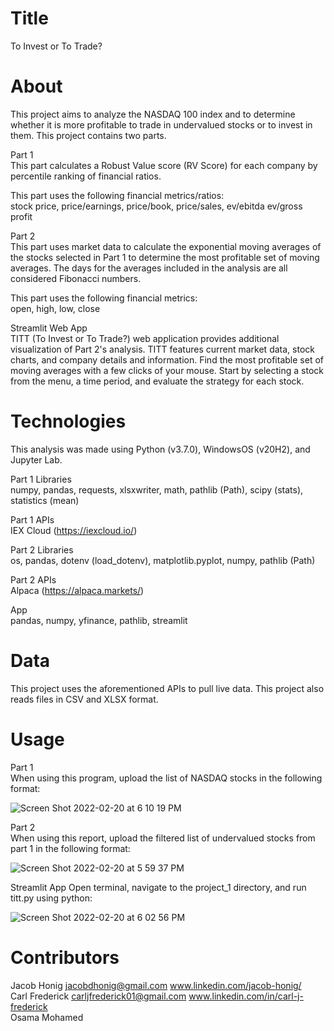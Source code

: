 # Title
To Invest or To Trade?

# About
This project aims to analyze the NASDAQ 100 index and to determine whether it is more profitable to trade in undervalued stocks or to invest in them. This project contains two parts. 

Part 1 <br/>
This part calculates a Robust Value score (RV Score) for each company by percentile ranking of financial ratios. 

This part uses the following financial metrics/ratios: <br/>
stock price, price/earnings, price/book, price/sales, ev/ebitda ev/gross profit

Part 2 <br/>
This part uses market data to calculate the exponential moving averages of the stocks selected in Part 1 to determine the most profitable set of moving averages. The days for the averages included in the analysis are all considered Fibonacci numbers. 

This part uses the following financial metrics: <br/>
open, high, low, close

Streamlit Web App <br/>
TITT (To Invest or To Trade?) web application provides additional visualization of Part 2's analysis. TITT features current market data, stock charts, and company details and information. Find the most profitable set of moving averages with a few clicks of your mouse. Start by selecting a stock from the menu, a time period, and evaluate the strategy for each stock.

# Technologies
This analysis was made using Python (v3.7.0), WindowsOS (v20H2), and Jupyter Lab.

Part 1 Libraries <br/>
numpy, pandas, requests, xlsxwriter, math, pathlib (Path), scipy (stats), statistics (mean)

Part 1 APIs <br/>
IEX Cloud (https://iexcloud.io/)

Part 2 Libraries <br/>
os, pandas, dotenv (load_dotenv), matplotlib.pyplot, numpy, pathlib (Path)

Part 2 APIs <br/>
Alpaca (https://alpaca.markets/)

App <br/>
pandas, numpy, yfinance, pathlib, streamlit

# Data
This project uses the aforementioned APIs to pull live data. This project also reads files in CSV  and XLSX format. 

# Usage

Part 1 <br/>
When using this program, upload the list of NASDAQ stocks in the following format:

![Screen Shot 2022-02-20 at 6 10 19 PM](https://user-images.githubusercontent.com/95586624/154868524-2edb77b1-0b9f-4dc8-9206-783d8f4a1973.png)


Part 2 <br/>
When using this report, upload the filtered list of undervalued stocks from part 1 in the following format:

![Screen Shot 2022-02-20 at 5 59 37 PM](https://user-images.githubusercontent.com/95586624/154868184-b6b7bd85-aeab-42c3-9e3c-5938ce2de161.png)

Streamlit App
Open terminal, navigate to the project_1 directory, and run titt.py using python: 

![Screen Shot 2022-02-20 at 6 02 56 PM](https://user-images.githubusercontent.com/95586624/154868278-858d648c-e6b1-43d8-98de-53c9a9db1ea1.png)


# Contributors
Jacob Honig jacobdhonig@gmail.com www.linkedin.com/jacob-honig/ <br/>
Carl Frederick carljfrederick01@gmail.com www.linkedin.com/in/carl-j-frederick <br/>
Osama Mohamed
